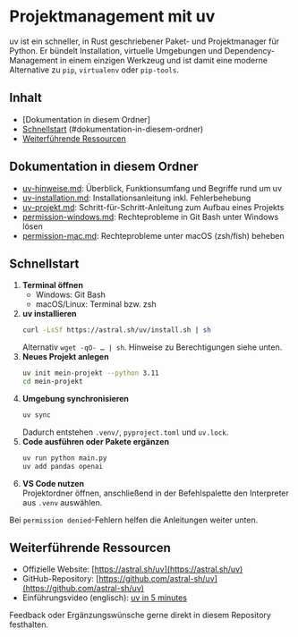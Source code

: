 # Projektmanagement mit uv

uv ist ein schneller, in Rust geschriebener Paket- und Projektmanager für Python. Er bündelt Installation, virtuelle Umgebungen und Dependency-Management in einem einzigen Werkzeug und ist damit eine moderne Alternative zu `pip`, `virtualenv` oder `pip-tools`.

## Inhalt

- [Dokumentation in diesem Ordner]
- [Schnellstart](#schnellstart)
(#dokumentation-in-diesem-ordner)
- [Weiterführende Ressourcen](#weiterführende-ressourcen)


## Dokumentation in diesem Ordner

- [uv-hinweise.md](uv-hinweise.md): Überblick, Funktionsumfang und Begriffe rund um uv
- [uv-installation.md](uv-installation.md): Installationsanleitung inkl. Fehlerbehebung
- [uv-projekt.md](uv-projekt.md): Schritt-für-Schritt-Anleitung zum Aufbau eines Projekts
- [permission-windows.md](permission-windows.md): Rechteprobleme in Git Bash unter Windows lösen
- [permission-mac.md](permission-mac.md): Rechteprobleme unter macOS (zsh/fish) beheben


## Schnellstart
1. **Terminal öffnen**  
   - Windows: Git Bash  
   - macOS/Linux: Terminal bzw. zsh
2. **uv installieren**
   ```bash
   curl -LsSf https://astral.sh/uv/install.sh | sh
   ```
   Alternativ `wget -qO- … | sh`. Hinweise zu Berechtigungen siehe unten.
3. **Neues Projekt anlegen**
   ```bash
   uv init mein-projekt --python 3.11
   cd mein-projekt
   ```
4. **Umgebung synchronisieren**
   ```bash
   uv sync
   ```
   Dadurch entstehen `.venv/`, `pyproject.toml` und `uv.lock`.
5. **Code ausführen oder Pakete ergänzen**
   ```bash
   uv run python main.py
   uv add pandas openai
   ```
6. **VS Code nutzen**  
   Projektordner öffnen, anschließend in der Befehls­palette den Interpreter aus `.venv` auswählen.

Bei `permission denied`-Fehlern helfen die Anleitungen weiter unten.



## Weiterführende Ressourcen
- Offizielle Website: [https://astral.sh/uv](https://astral.sh/uv)
- GitHub-Repository: [https://github.com/astral-sh/uv](https://github.com/astral-sh/uv)
- Einführungsvideo (englisch): [uv in 5 minutes](https://www.youtube.com/watch?v=gIqGC1kf9_Y)

Feedback oder Ergänzungswünsche gerne direkt in diesem Repository festhalten.
